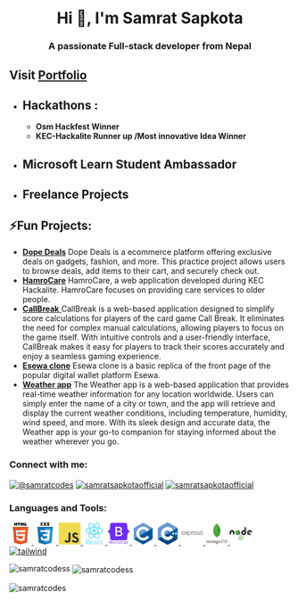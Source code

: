 
<h1 align="center">Hi 👋, I'm Samrat Sapkota</h1>
<h3 align="center">A passionate Full-stack developer from Nepal</h3>

## Visit [**Portfolio**](https://samratsapkota.netlify.app/)


- ## Hackathons :
    - **Osm Hackfest Winner**
    - **KEC-Hackalite Runner up /Most innovative Idea Winner**
  
- ## **Microsoft Learn Student Ambassador**
- ## **Freelance Projects**

  

## ⚡Fun Projects:<br>
- [**Dope Deals**](https://dopedeals.netlify.app/)  Dope Deals is a  ecommerce platform offering exclusive deals on gadgets, fashion, and more. This practice project allows users to browse deals, add items to their cart, and securely check out. <br>
- [**HamroCare**](https://hamrocare.netlify.app/ )  HamroCare, a web application developed during KEC Hackalite. HamroCare focuses on providing care services to older people. <br>
- [**CallBreak** ](https://callbreakcalulator.netlify.app/) CallBreak is a web-based application designed to simplify score calculations for players of the card game Call Break. It eliminates the need for complex manual calculations, allowing players to focus on the game itself. With intuitive controls and a user-friendly interface, CallBreak makes it easy for players to track their scores accurately and enjoy a seamless gaming experience. <br>
- [**Esewa clone**](https://esewaclone.netlify.app/ )   Esewa clone is a basic replica of the front page of the popular digital wallet platform Esewa.<br>
- [**Weather app**]( https://samratcodes.github.io/weatherApp.github-io/)  The Weather app is a web-based application that provides real-time weather information for any location worldwide. Users can simply enter the name of a city or town, and the app will retrieve and display the current weather conditions, including temperature, humidity, wind speed, and more. With its sleek design and accurate data, the Weather app is your go-to companion for staying informed about the weather wherever you go. <br>
  
<h3 align="left">Connect with me:</h3>
<p align="left">
<a href="https://twitter.com/@samratcodes" target="blank"><img align="center" src="https://raw.githubusercontent.com/rahuldkjain/github-profile-readme-generator/master/src/images/icons/Social/twitter.svg" alt="@samratcodes" height="30" width="40" /></a>
<a href="https://instagram.com/samratsapkotaofficial" target="blank"><img align="center" src="https://raw.githubusercontent.com/rahuldkjain/github-profile-readme-generator/master/src/images/icons/Social/instagram.svg" alt="samratsapkotaofficial" height="30" width="40" /></a>
<a href="https://www.youtube.com/c/samratsapkotaofficial" target="blank"><img align="center" src="https://raw.githubusercontent.com/rahuldkjain/github-profile-readme-generator/master/src/images/icons/Social/youtube.svg" alt="samratsapkotaofficial" height="30" width="40" /></a>
</p>

<h3 align="left">Languages and Tools:</h3>
<p align="left"> 
  <a href="https://www.w3.org/html/" target="_blank" rel="noreferrer"> <img src="https://raw.githubusercontent.com/devicons/devicon/master/icons/html5/html5-original-wordmark.svg" alt="html5" width="40" height="40"/> </a>
<a href="https://www.w3schools.com/css/" target="_blank" rel="noreferrer"> <img src="https://raw.githubusercontent.com/devicons/devicon/master/icons/css3/css3-original-wordmark.svg" alt="css3" width="40" height="40"/> </a>
  <a href="https://developer.mozilla.org/en-US/docs/Web/JavaScript" target="_blank" rel="noreferrer"> <img src="https://raw.githubusercontent.com/devicons/devicon/master/icons/javascript/javascript-original.svg" alt="javascript" width="40" height="40"/> </a>
  <a href="https://reactjs.org/" target="_blank" rel="noreferrer"> <img src="https://raw.githubusercontent.com/devicons/devicon/master/icons/react/react-original-wordmark.svg" alt="react" width="40" height="40"/> </a>
<a href="https://getbootstrap.com" target="_blank" rel="noreferrer"> <img src="https://raw.githubusercontent.com/devicons/devicon/master/icons/bootstrap/bootstrap-plain-wordmark.svg" alt="bootstrap" width="40" height="40"/> </a> <a href="https://www.cprogramming.com/" target="_blank" rel="noreferrer"> <img src="https://raw.githubusercontent.com/devicons/devicon/master/icons/c/c-original.svg" alt="c" width="40" height="40"/> </a> <a href="https://www.w3schools.com/cpp/" target="_blank" rel="noreferrer"> <img src="https://raw.githubusercontent.com/devicons/devicon/master/icons/cplusplus/cplusplus-original.svg" alt="cplusplus" width="40" height="40"/> </a> 
 <a href="https://expressjs.com" target="_blank" rel="noreferrer"> <img src="https://raw.githubusercontent.com/devicons/devicon/master/icons/express/express-original-wordmark.svg" alt="express" width="40" height="40"/> </a>  <a href="https://www.mongodb.com/" target="_blank" rel="noreferrer"> <img src="https://raw.githubusercontent.com/devicons/devicon/master/icons/mongodb/mongodb-original-wordmark.svg" alt="mongodb" width="40" height="40"/> </a> <a href="https://nodejs.org" target="_blank" rel="noreferrer"> <img src="https://raw.githubusercontent.com/devicons/devicon/master/icons/nodejs/nodejs-original-wordmark.svg" alt="nodejs" width="40" height="40"/> </a>  <a href="https://tailwindcss.com/" target="_blank" rel="noreferrer"> <img src="https://www.vectorlogo.zone/logos/tailwindcss/tailwindcss-icon.svg" alt="tailwind" width="40" height="40"/> </a> </p>

<p><img align="left" src="https://github-readme-stats.vercel.app/api/top-langs/?username=samratcodes&border=true&include_all_commits=true&count_private=true&layout=compact" alt="samratcodess" /></p>


<p>&nbsp;<img align="center" src="https://github-readme-stats.vercel.app/api?username=samratcodes&show_icons=true&locale=en" alt="samratcodess" /></p>

<p><img align="center" src="https://github-readme-streak-stats.herokuapp.com/?user=samratcodes&border=true&include_all_commits=true" alt="samratcodes" /></p>
